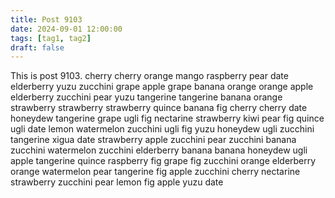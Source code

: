 ```yaml
---
title: Post 9103
date: 2024-09-01 12:00:00
tags: [tag1, tag2]
draft: false
---
```

This is post 9103.
cherry
cherry
orange
mango
raspberry
pear
date
elderberry
yuzu
zucchini
grape
apple
grape
banana
orange
orange
apple
elderberry
zucchini
pear
yuzu
tangerine
tangerine
banana
orange
strawberry
strawberry
strawberry
quince
banana
fig
cherry
cherry
date
honeydew
tangerine
grape
ugli
fig
nectarine
strawberry
kiwi
pear
fig
quince
ugli
date
lemon
watermelon
zucchini
ugli
fig
yuzu
honeydew
ugli
zucchini
tangerine
xigua
date
strawberry
apple
zucchini
pear
zucchini
banana
zucchini
watermelon
zucchini
elderberry
banana
banana
honeydew
ugli
apple
tangerine
quince
raspberry
fig
grape
fig
zucchini
orange
elderberry
orange
watermelon
pear
tangerine
fig
apple
zucchini
cherry
nectarine
strawberry
zucchini
pear
lemon
fig
apple
yuzu
date
